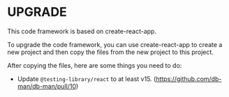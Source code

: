 # UPGRADE

This code framework is based on create-react-app.

To upgrade the code framework, you can use create-react-app to create a new project and then copy the files from the new project to this project.

After copying the files, here are some things you need to do:

- Update `@testing-library/react` to at least v15. (https://github.com/db-man/db-man/pull/10)
